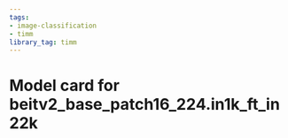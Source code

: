 ```yaml
---
tags:
- image-classification
- timm
library_tag: timm
---
```

# Model card for beitv2_base_patch16_224.in1k_ft_in22k